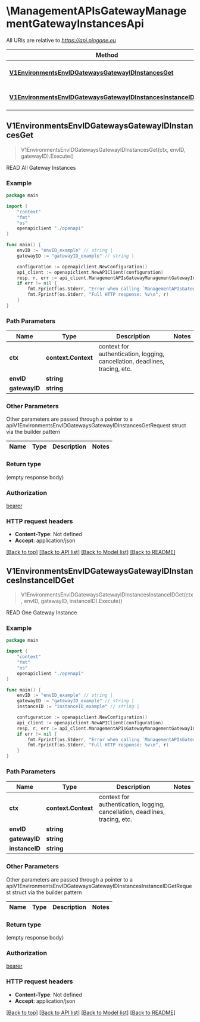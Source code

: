 # \ManagementAPIsGatewayManagementGatewayInstancesApi

All URIs are relative to *https://api.pingone.eu*

Method | HTTP request | Description
------------- | ------------- | -------------
[**V1EnvironmentsEnvIDGatewaysGatewayIDInstancesGet**](ManagementAPIsGatewayManagementGatewayInstancesApi.md#V1EnvironmentsEnvIDGatewaysGatewayIDInstancesGet) | **Get** /v1/environments/{envID}/gateways/{gatewayID}/instances | READ All Gateway Instances
[**V1EnvironmentsEnvIDGatewaysGatewayIDInstancesInstanceIDGet**](ManagementAPIsGatewayManagementGatewayInstancesApi.md#V1EnvironmentsEnvIDGatewaysGatewayIDInstancesInstanceIDGet) | **Get** /v1/environments/{envID}/gateways/{gatewayID}/instances/{instanceID} | READ One Gateway Instance



## V1EnvironmentsEnvIDGatewaysGatewayIDInstancesGet

> V1EnvironmentsEnvIDGatewaysGatewayIDInstancesGet(ctx, envID, gatewayID).Execute()

READ All Gateway Instances



### Example

```go
package main

import (
    "context"
    "fmt"
    "os"
    openapiclient "./openapi"
)

func main() {
    envID := "envID_example" // string | 
    gatewayID := "gatewayID_example" // string | 

    configuration := openapiclient.NewConfiguration()
    api_client := openapiclient.NewAPIClient(configuration)
    resp, r, err := api_client.ManagementAPIsGatewayManagementGatewayInstancesApi.V1EnvironmentsEnvIDGatewaysGatewayIDInstancesGet(context.Background(), envID, gatewayID).Execute()
    if err != nil {
        fmt.Fprintf(os.Stderr, "Error when calling `ManagementAPIsGatewayManagementGatewayInstancesApi.V1EnvironmentsEnvIDGatewaysGatewayIDInstancesGet``: %v\n", err)
        fmt.Fprintf(os.Stderr, "Full HTTP response: %v\n", r)
    }
}
```

### Path Parameters


Name | Type | Description  | Notes
------------- | ------------- | ------------- | -------------
**ctx** | **context.Context** | context for authentication, logging, cancellation, deadlines, tracing, etc.
**envID** | **string** |  | 
**gatewayID** | **string** |  | 

### Other Parameters

Other parameters are passed through a pointer to a apiV1EnvironmentsEnvIDGatewaysGatewayIDInstancesGetRequest struct via the builder pattern


Name | Type | Description  | Notes
------------- | ------------- | ------------- | -------------



### Return type

 (empty response body)

### Authorization

[bearer](../README.md#bearer)

### HTTP request headers

- **Content-Type**: Not defined
- **Accept**: application/json

[[Back to top]](#) [[Back to API list]](../README.md#documentation-for-api-endpoints)
[[Back to Model list]](../README.md#documentation-for-models)
[[Back to README]](../README.md)


## V1EnvironmentsEnvIDGatewaysGatewayIDInstancesInstanceIDGet

> V1EnvironmentsEnvIDGatewaysGatewayIDInstancesInstanceIDGet(ctx, envID, gatewayID, instanceID).Execute()

READ One Gateway Instance



### Example

```go
package main

import (
    "context"
    "fmt"
    "os"
    openapiclient "./openapi"
)

func main() {
    envID := "envID_example" // string | 
    gatewayID := "gatewayID_example" // string | 
    instanceID := "instanceID_example" // string | 

    configuration := openapiclient.NewConfiguration()
    api_client := openapiclient.NewAPIClient(configuration)
    resp, r, err := api_client.ManagementAPIsGatewayManagementGatewayInstancesApi.V1EnvironmentsEnvIDGatewaysGatewayIDInstancesInstanceIDGet(context.Background(), envID, gatewayID, instanceID).Execute()
    if err != nil {
        fmt.Fprintf(os.Stderr, "Error when calling `ManagementAPIsGatewayManagementGatewayInstancesApi.V1EnvironmentsEnvIDGatewaysGatewayIDInstancesInstanceIDGet``: %v\n", err)
        fmt.Fprintf(os.Stderr, "Full HTTP response: %v\n", r)
    }
}
```

### Path Parameters


Name | Type | Description  | Notes
------------- | ------------- | ------------- | -------------
**ctx** | **context.Context** | context for authentication, logging, cancellation, deadlines, tracing, etc.
**envID** | **string** |  | 
**gatewayID** | **string** |  | 
**instanceID** | **string** |  | 

### Other Parameters

Other parameters are passed through a pointer to a apiV1EnvironmentsEnvIDGatewaysGatewayIDInstancesInstanceIDGetRequest struct via the builder pattern


Name | Type | Description  | Notes
------------- | ------------- | ------------- | -------------




### Return type

 (empty response body)

### Authorization

[bearer](../README.md#bearer)

### HTTP request headers

- **Content-Type**: Not defined
- **Accept**: application/json

[[Back to top]](#) [[Back to API list]](../README.md#documentation-for-api-endpoints)
[[Back to Model list]](../README.md#documentation-for-models)
[[Back to README]](../README.md)


